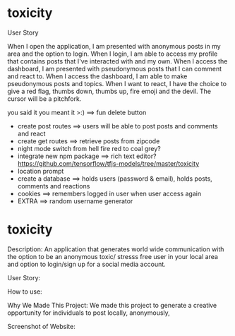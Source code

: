 # toxicity


User Story 

When I open the application, I am presented with anonymous posts in my area and the option to login. 
When I login, I am able to access my profile that contains posts that I've interacted with and my own.
When I access the dashboard, I am presented with pseudonymous posts that I can comment and react to.
When I access the dashboard, I am able to make pseudonymous posts and topics.
When I want to react, I have the choice to give a red flag, thumbs down, thumbs up, fire emoji and the devil. 
The cursor will be a pitchfork.

you said it you meant it >:) ==> fun delete button

- create post routes ==> users will be able to post posts and comments and react
- create get routes ==> retrieve posts from zipcode
- night mode switch from hell fire red to coal grey?
- integrate new npm package ==> rich text editor? https://github.com/tensorflow/tfjs-models/tree/master/toxicity
- location prompt
- create a database ==> holds users (password & email), holds posts, comments and reactions
- cookies ==> remembers logged in user when user access again
- EXTRA ==> random username generator 

# toxicity
Description:
An application that generates world wide communication with the option to be an anonymous toxic/ stresss free user in your local area and option to login/sign up for a social media account.

User Story:


How to use:

Why We Made This Project:
We made this project to generate a creative opportunity for individuals to post locally, anonymously, 


Screenshot of Website:
